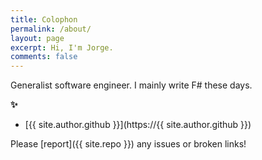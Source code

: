 ```yaml
---
title: Colophon
permalink: /about/
layout: page
excerpt: Hi, I'm Jorge.
comments: false
---
```


Generalist software engineer. I mainly write F# these days.

**✨**

<!-- - {{ site.author.email }} -->

- [{{ site.author.github }}](https://{{ site.author.github }})

Please [report]({{ site.repo }}) any issues or broken links!
